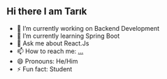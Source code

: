 ## Hi there I am Tarık


- 🔭 I’m currently working on Backend Development
- 🌱 I’m currently learning Spring Boot
- 💬 Ask me about React.Js
- 📫 How to reach me: [...](https://www.linkedin.com/in/tarixtkn/)
- 😄 Pronouns: He/Him
- ⚡ Fun fact: Student
